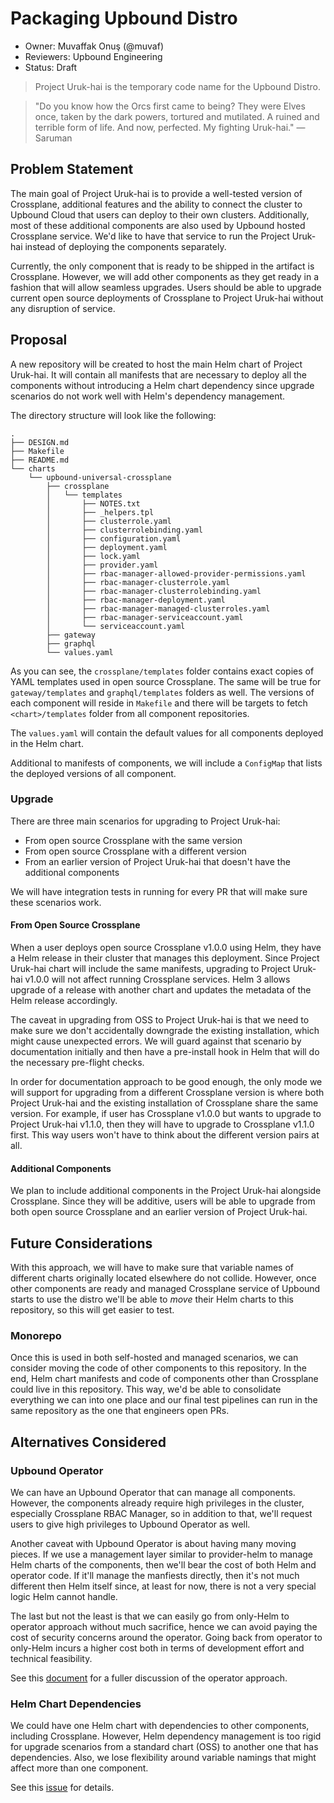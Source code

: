 # Packaging Upbound Distro

* Owner: Muvaffak Onuş (@muvaf)
* Reviewers: Upbound Engineering
* Status: Draft

> Project Uruk-hai is the temporary code name for the Upbound Distro.

> "Do you know how the Orcs first came to being? They were Elves once, taken by
> the dark powers, tortured and mutilated. A ruined and terrible form of life.
> And now, perfected. My fighting Uruk-hai." —Saruman

## Problem Statement

The main goal of Project Uruk-hai is to provide a well-tested version of Crossplane,
additional features and the ability to connect the cluster to Upbound Cloud that
users can deploy to their own clusters. Additionally, most of these additional
components are also used by Upbound hosted Crossplane service.
We'd like to have that service to run the Project Uruk-hai instead of deploying the
components separately.

Currently, the only component that is ready to be shipped in the artifact
is Crossplane. However, we will add other components as they get ready in a fashion
that will allow seamless upgrades. Users should be able to upgrade
current open source deployments of Crossplane to Project Uruk-hai without any disruption
of service.

## Proposal

A new repository will be created to host the main Helm chart of Project Uruk-hai.
It will contain all manifests that are necessary to deploy all the components
without introducing a Helm chart dependency since upgrade scenarios do not work
well with Helm's dependency management.

The directory structure will look like the following:
```
.
├── DESIGN.md
├── Makefile
├── README.md
└── charts
    └── upbound-universal-crossplane
        ├── crossplane
        │   └── templates
        │       ├── NOTES.txt
        │       ├── _helpers.tpl
        │       ├── clusterrole.yaml
        │       ├── clusterrolebinding.yaml
        │       ├── configuration.yaml
        │       ├── deployment.yaml
        │       ├── lock.yaml
        │       ├── provider.yaml
        │       ├── rbac-manager-allowed-provider-permissions.yaml
        │       ├── rbac-manager-clusterrole.yaml
        │       ├── rbac-manager-clusterrolebinding.yaml
        │       ├── rbac-manager-deployment.yaml
        │       ├── rbac-manager-managed-clusterroles.yaml
        │       ├── rbac-manager-serviceaccount.yaml
        │       └── serviceaccount.yaml
        ├── gateway
        ├── graphql
        └── values.yaml
```

As you can see, the `crossplane/templates` folder contains exact copies of YAML
templates used in open source Crossplane. The same will be true for `gateway/templates`
and `graphql/templates` folders as well. The versions of each component will reside
in `Makefile` and there will be targets to fetch `<chart>/templates` folder from
all component repositories.

The `values.yaml` will contain the default values for all components deployed in
the Helm chart.

Additional to manifests of components, we will include a `ConfigMap` that lists the
deployed versions of all component. 

### Upgrade

There are three main scenarios for upgrading to Project Uruk-hai:
* From open source Crossplane with the same version
* From open source Crossplane with a different version
* From an earlier version of Project Uruk-hai that doesn't have the additional components

We will have integration tests in running for every PR that will make sure these
scenarios work.

#### From Open Source Crossplane

When a user deploys open source Crossplane v1.0.0 using Helm, they have a Helm release
in their cluster that manages this deployment. Since Project Uruk-hai chart will
include the same manifests, upgrading to Project Uruk-hai v1.0.0 will not affect running
Crossplane services. Helm 3 allows upgrade of a release with another chart and
updates the metadata of the Helm release accordingly.

The caveat in upgrading from OSS to Project Uruk-hai is that we need to make sure we
don't accidentally downgrade the existing installation, which might cause unexpected
errors. We will guard against that scenario by documentation initially and then
have a pre-install hook in Helm that will do the necessary pre-flight checks.

In order for documentation approach to be good enough, the only mode we will
support for upgrading from a different Crossplane version is where both Project Uruk-hai
and the existing installation of Crossplane share the same version. For example,
if user has Crossplane v1.0.0 but wants to upgrade to Project Uruk-hai v1.1.0, then
they will have to upgrade to Crossplane v1.1.0 first. This way users won't have to
think about the different version pairs at all.

#### Additional Components

We plan to include additional components in the Project Uruk-hai alongside Crossplane.
Since they will be additive, users will be able to upgrade from both open source
Crossplane and an earlier version of Project Uruk-hai.

## Future Considerations

With this approach, we will have to make sure that variable names of different charts
originally located elsewhere do not collide. However, once other components are ready
and managed Crossplane service of Upbound starts to use the distro we'll be able to
*move* their Helm charts to this repository, so this will get easier to test.

### Monorepo

Once this is used in both self-hosted and managed scenarios, we can consider moving
the code of other components to this repository. In the end, Helm chart manifests
and code of components other than Crossplane could live in this repository. This
way, we'd be able to consolidate everything we can into one place and our final
test pipelines can run in the same repository as the one that engineers open PRs.

## Alternatives Considered

### Upbound Operator

We can have an Upbound Operator that can manage all components. However, the
components already require high privileges in the cluster, especially Crossplane
RBAC Manager, so in addition to that, we'll request users to give high privileges
to Upbound Operator as well.

Another caveat with Upbound Operator is about having many moving pieces. If we
use a management layer similar to provider-helm to manage Helm charts of the
components, then we'll bear the cost of both Helm and operator code. If it'll manage
the manfiests directly, then it's not much different then Helm itself since, at
least for now, there is not a very special logic Helm cannot handle.

The last but not the least is that we can easily go from only-Helm to operator
approach without much sacrifice, hence we can avoid paying the cost of security
concerns around the operator. Going back from operator to only-Helm incurs a higher
cost both in terms of development effort and technical feasibility.

See this [document](https://docs.google.com/document/d/1DApqQqdgAHy5lEAzUOuTIZbFsvnjuPKZnHMnQeIkCrM)
for a fuller discussion of the operator approach.

### Helm Chart Dependencies

We could have one Helm chart with dependencies to other components, including
Crossplane. However, Helm dependency management is too rigid for upgrade scenarios
from a standard chart (OSS) to another one that has dependencies. Also, we lose
flexibility around variable namings that might affect more than one component.

See this [issue](https://github.com/upbound/hosted-crossplane-squad/issues/439) for details.